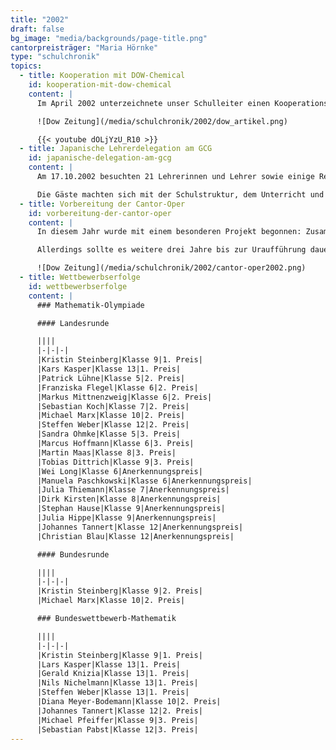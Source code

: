 ```yaml
---
title: "2002"
draft: false
bg_image: "media/backgrounds/page-title.png"
cantorpreisträger: "Maria Hörnke"
type: "schulchronik"
topics:
  - title: Kooperation mit DOW-Chemical
    id: kooperation-mit-dow-chemical
    content: |
      Im April 2002 unterzeichnete unser Schulleiter einen Kooperationsvertrag mit der DOW-Olefin-Schkopau.

      ![Dow Zeitung](/media/schulchronik/2002/dow_artikel.png)

      {{< youtube dOLjYzU_R10 >}}
  - title: Japanische Lehrerdelegation am GCG
    id: japanische-delegation-am-gcg
    content: |
      Am 17.10.2002 besuchten 21 Lehrerinnen und Lehrer sowie einige Regierungsvertreter aus Japan unser Gymnasium. Begleitet wurden sie vom Leiter des Staatlichen Schulamtes Halle.

      Die Gäste machten sich mit der Schulstruktur, dem Unterricht und dem schulischen Leben in Deutschland vertraut.
  - title: Vorbereitung der Cantor-Oper
    id: vorbereitung-der-cantor-oper
    content: |
      In diesem Jahr wurde mit einem besonderen Projekt begonnen: Zusammen mit Schülern unserer Schule inszenierte Ingomar Grünauer eine Oper über Georg Cantor.

      Allerdings sollte es weitere drei Jahre bis zur Uraufführung dauern...

      ![Dow Zeitung](/media/schulchronik/2002/cantor-oper2002.png)
  - title: Wettbewerbserfolge
    id: wettbewerbserfolge
    content: |
      ### Mathematik-Olympiade

      #### Landesrunde

      ||||
      |-|-|-|
      |Kristin Steinberg|Klasse 9|1. Preis|
      |Kars Kasper|Klasse 13|1. Preis|
      |Patrick Lühne|Klasse 5|2. Preis|
      |Franziska Flegel|Klasse 6|2. Preis|
      |Markus Mittnenzweig|Klasse 6|2. Preis|
      |Sebastian Koch|Klasse 7|2. Preis|
      |Michael Marx|Klasse 10|2. Preis|
      |Steffen Weber|Klasse 12|2. Preis|
      |Sandra Ohmke|Klasse 5|3. Preis|
      |Marcus Hoffmann|Klasse 6|3. Preis|
      |Martin Maas|Klasse 8|3. Preis|
      |Tobias Dittrich|Klasse 9|3. Preis|
      |Wei Long|Klasse 6|Anerkennungspreis|
      |Manuela Paschkowski|Klasse 6|Anerkennungspreis|
      |Julia Thiemann|Klasse 7|Anerkennungspreis|
      |Dirk Kirsten|Klasse 8|Anerkennungspreis|
      |Stephan Hause|Klasse 9|Anerkennungspreis|
      |Julia Hippe|Klasse 9|Anerkennungspreis|
      |Johannes Tannert|Klasse 12|Anerkennungspreis|
      |Christian Blau|Klasse 12|Anerkennungspreis|

      #### Bundesrunde

      ||||
      |-|-|-|
      |Kristin Steinberg|Klasse 9|2. Preis|
      |Michael Marx|Klasse 10|2. Preis|

      ### Bundeswettbewerb-Mathematik

      ||||
      |-|-|-|
      |Kristin Steinberg|Klasse 9|1. Preis|
      |Lars Kasper|Klasse 13|1. Preis|
      |Gerald Knizia|Klasse 13|1. Preis|
      |Nils Nichelmann|Klasse 13|1. Preis|
      |Steffen Weber|Klasse 13|1. Preis|
      |Diana Meyer-Bodemann|Klasse 10|2. Preis|
      |Johannes Tannert|Klasse 12|2. Preis|
      |Michael Pfeiffer|Klasse 9|3. Preis|
      |Sebastian Pabst|Klasse 12|3. Preis|
---
```

